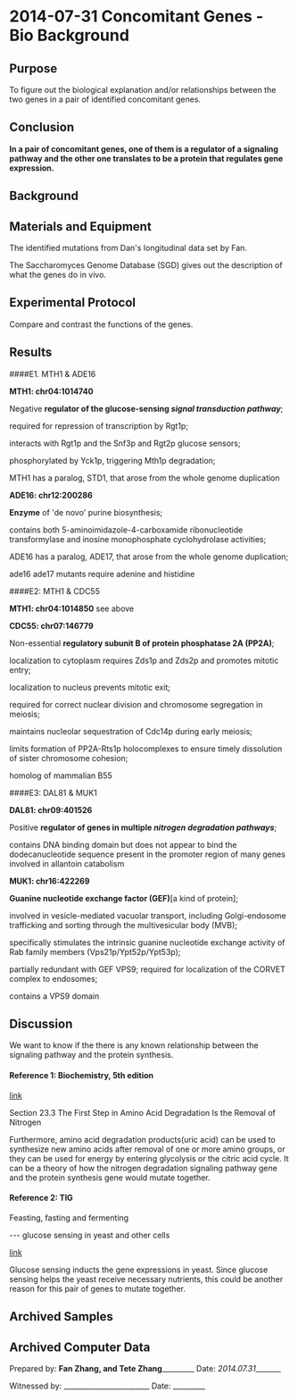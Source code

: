 2014-07-31 Concomitant Genes - Bio Background
===
Purpose
---
To figure out the biological explanation and/or relationships between the two genes in a pair of identified concomitant genes.

Conclusion
---
**In a pair of concomitant genes, one of them is a regulator of a signaling pathway and the other one translates to be a protein that regulates gene expression.**

Background 
---


Materials and Equipment
---
The identified mutations from Dan's longitudinal data set by Fan.

The Saccharomyces Genome Database (SGD) gives out the description of what the genes do in vivo.

Experimental Protocol
---
Compare and contrast the functions of the genes.

Results
---

####E1. MTH1 & ADE16

**MTH1: chr04:1014740**

Negative **regulator of the glucose-sensing *signal transduction pathway***; 

required for repression of transcription by Rgt1p; 

interacts with Rgt1p and the Snf3p and Rgt2p glucose sensors; 

phosphorylated by Yck1p, triggering Mth1p degradation; 

MTH1 has a paralog, STD1, that arose from the whole genome duplication

**ADE16: chr12:200286** 

**Enzyme** of 'de novo' purine biosynthesis; 

contains both 5-aminoimidazole-4-carboxamide ribonucleotide transformylase and inosine monophosphate cyclohydrolase activities; 

ADE16 has a paralog, ADE17, that arose from the whole genome duplication; 

ade16 ade17 mutants require adenine and histidine

####E2: MTH1 & CDC55

**MTH1: chr04:1014850** see above 

**CDC55: chr07:146779**

Non-essential **regulatory subunit B of protein phosphatase 2A (PP2A)**; 

localization to cytoplasm requires Zds1p and Zds2p and promotes mitotic entry; 

localization to nucleus prevents mitotic exit; 

required for correct nuclear division and chromosome segregation in meiosis; 

maintains nucleolar sequestration of Cdc14p during early meiosis; 

limits formation of PP2A-Rts1p holocomplexes to ensure timely dissolution of sister chromosome cohesion; 

homolog of mammalian B55

####E3: DAL81 & MUK1

**DAL81: chr09:401526**

Positive **regulator of genes in multiple *nitrogen degradation pathways***; 

contains DNA binding domain but does not appear to bind the dodecanucleotide sequence present in the promoter region of many genes involved in allantoin catabolism

**MUK1: chr16:422269**

**Guanine nucleotide exchange factor (GEF)**[a kind of protein]; 

involved in vesicle-mediated vacuolar transport, including Golgi-endosome trafficking and sorting through the multivesicular body (MVB); 

specifically stimulates the intrinsic guanine nucleotide exchange activity of Rab family members (Vps21p/Ypt52p/Ypt53p); 

partially redundant with GEF VPS9; required for localization of the CORVET complex to endosomes; 

contains a VPS9 domain

Discussion
---
We want to know if the there is any known relationship between the signaling pathway and the protein synthesis. 

#### Reference 1: Biochemistry, 5th edition

[link](http://www.ncbi.nlm.nih.gov/books/NBK22475/)

Section 23.3 The First Step in Amino Acid Degradation Is the Removal of Nitrogen

Furthermore, amino acid degradation products(uric acid) can be used to synthesize new amino acids after removal of one or more amino groups, or they can be used for energy by entering glycolysis or the citric acid cycle. It can be a theory of how the nitrogen degradation signaling pathway gene and the protein synthesis gene would mutate together. 

#### Reference 2: TIG

Feasting, fasting and fermenting

--- glucose sensing in yeast and other cells

[link](http://www.ccbb.pitt.edu/bbsi/2007/jc_paper/genzor.pdf)

Glucose sensing inducts the gene expressions in yeast. Since glucose sensing helps the yeast receive necessary nutrients, this could be another reason for this pair of genes to mutate together. 



Archived Samples
---

Archived Computer Data
---



Prepared by: ______Fan Zhang, and Tete Zhang_______________ Date: _2014.07.31________

Witnessed by: ________________________ Date: _________
